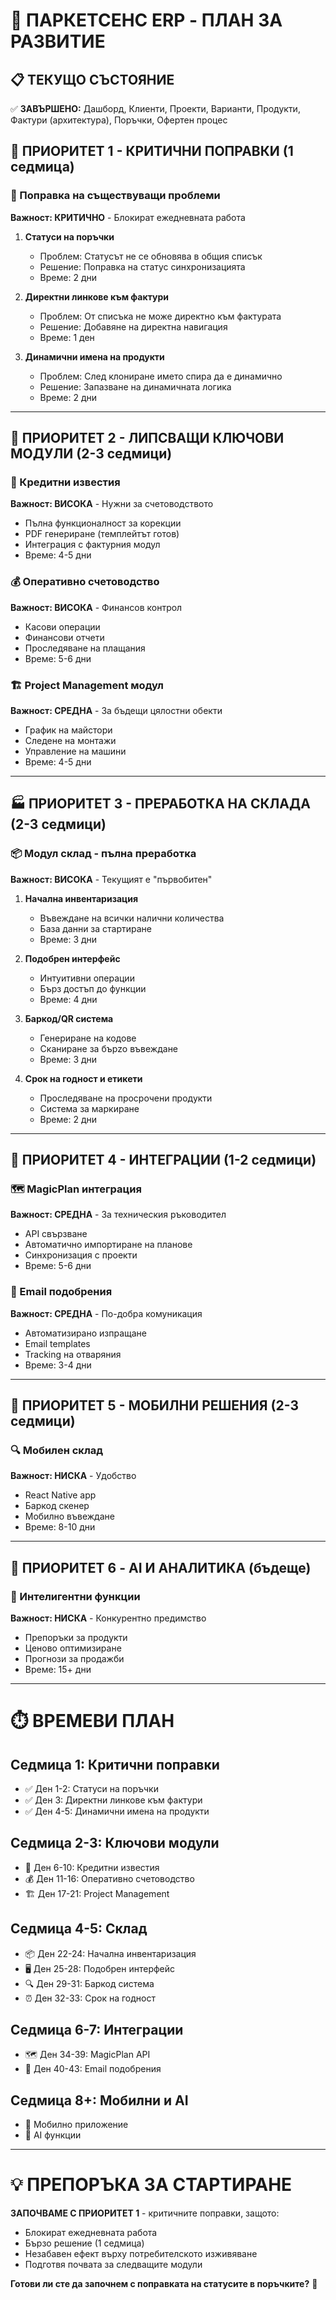# 🎯 ПАРКЕТСЕНС ERP - ПЛАН ЗА РАЗВИТИЕ

## 📋 ТЕКУЩО СЪСТОЯНИЕ
✅ **ЗАВЪРШЕНО:** Дашборд, Клиенти, Проекти, Варианти, Продукти, Фактури (архитектура), Поръчки, Офертен процес

## 🚨 ПРИОРИТЕТ 1 - КРИТИЧНИ ПОПРАВКИ (1 седмица)

### 🔧 Поправка на съществуващи проблеми
**Важност: КРИТИЧНО** - Блокират ежедневната работа

1. **Статуси на поръчки**
   - Проблем: Статусът не се обновява в общия списък
   - Решение: Поправка на статус синхронизацията
   - Време: 2 дни

2. **Директни линкове към фактури**
   - Проблем: От списъка не може директно към фактурата
   - Решение: Добавяне на директна навигация
   - Време: 1 ден

3. **Динамични имена на продукти**
   - Проблем: След клониране името спира да е динамично
   - Решение: Запазване на динамичната логика
   - Време: 2 дни

---

## 🎯 ПРИОРИТЕТ 2 - ЛИПСВАЩИ КЛЮЧОВИ МОДУЛИ (2-3 седмици)

### 📄 Кредитни известия
**Важност: ВИСОКА** - Нужни за счетоводството

- Пълна функционалност за корекции
- PDF генериране (темплейтът готов)
- Интеграция с фактурния модул
- Време: 4-5 дни

### 💰 Оперативно счетоводство
**Важност: ВИСОКА** - Финансов контрол

- Касови операции
- Финансови отчети
- Проследяване на плащания
- Време: 5-6 дни

### 🏗️ Project Management модул
**Важност: СРЕДНА** - За бъдещи цялостни обекти

- График на майстори
- Следене на монтажи
- Управление на машини
- Време: 4-5 дни

---

## 🏭 ПРИОРИТЕТ 3 - ПРЕРАБОТКА НА СКЛАДА (2-3 седмици)

### 📦 Модул склад - пълна преработка
**Важност: ВИСОКА** - Текущият е "първобитен"

1. **Начална инвентаризация**
   - Въвеждане на всички налични количества
   - База данни за стартиране
   - Време: 3 дни

2. **Подобрен интерфейс**
   - Интуитивни операции
   - Бърз достъп до функции
   - Време: 4 дни

3. **Баркод/QR система**
   - Генериране на кодове
   - Сканиране за бърzo въвеждане
   - Време: 3 дни

4. **Срок на годност и етикети**
   - Проследяване на просрочени продукти
   - Система за маркиране
   - Време: 2 дни

---

## 🔗 ПРИОРИТЕТ 4 - ИНТЕГРАЦИИ (1-2 седмици)

### 🗺️ MagicPlan интеграция
**Важност: СРЕДНА** - За техническия ръководител

- API свързване
- Автоматично импортиране на планове
- Синхронизация с проекти
- Време: 5-6 дни

### 📧 Email подобрения
**Важност: СРЕДНА** - По-добра комуникация

- Автоматизирано изпращане
- Email templates
- Tracking на отваряния
- Време: 3-4 дни

---

## 📱 ПРИОРИТЕТ 5 - МОБИЛНИ РЕШЕНИЯ (2-3 седмици)

### 🔍 Мобилен склад
**Важност: НИСКА** - Удобство

- React Native app
- Баркод скенер
- Мобилно въвеждане
- Време: 8-10 дни

---

## 🚀 ПРИОРИТЕТ 6 - AI И АНАЛИТИКА (бъдеще)

### 🤖 Интелигентни функции
**Важност: НИСКА** - Конкурентно предимство

- Препоръки за продукти
- Ценово оптимизиране
- Прогнози за продажби
- Време: 15+ дни

---

# ⏱️ ВРЕМЕВИ ПЛАН

## Седмица 1: Критични поправки
- ✅ Ден 1-2: Статуси на поръчки
- ✅ Ден 3: Директни линкове към фактури  
- ✅ Ден 4-5: Динамични имена на продукти

## Седмица 2-3: Ключови модули
- 📄 Ден 6-10: Кредитни известия
- 💰 Ден 11-16: Оперативно счетоводство
- 🏗️ Ден 17-21: Project Management

## Седмица 4-5: Склад
- 📦 Ден 22-24: Начална инвентаризация
- 🖥️ Ден 25-28: Подобрен интерфейс
- 🔍 Ден 29-31: Баркод система
- ⏰ Ден 32-33: Срок на годност

## Седмица 6-7: Интеграции
- 🗺️ Ден 34-39: MagicPlan API
- 📧 Ден 40-43: Email подобрения

## Седмица 8+: Мобилни и AI
- 📱 Мобилно приложение
- 🤖 AI функции

---

# 💡 ПРЕПОРЪКА ЗА СТАРТИРАНЕ

**ЗАПОЧВАМЕ С ПРИОРИТЕТ 1** - критичните поправки, защото:
- Блокират ежедневната работа
- Бързо решение (1 седмица)
- Незабавен ефект върху потребителското изживяване
- Подготвя почвата за следващите модули

**Готови ли сте да започнем с поправката на статусите в поръчките?** 🚀